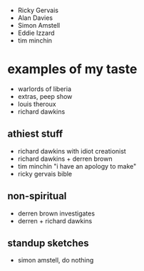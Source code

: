 - Ricky Gervais
- Alan Davies
- Simon Amstell
- Eddie Izzard
- tim minchin

# examples of my taste
- warlords of liberia
- extras, peep show
- louis theroux
- richard dawkins

## athiest stuff
- richard dawkins with idiot creationist
- richard dawkins + derren brown
- tim minchin "i have an apology to make"
- ricky gervais bible

## non-spiritual
- derren brown investigates
- derren + richard dawkins


## standup sketches
- simon amstell, do nothing